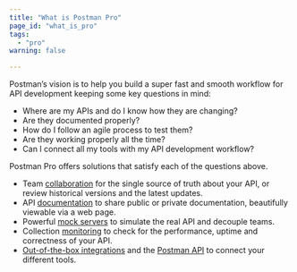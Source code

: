 ```yaml
---
title: "What is Postman Pro"
page_id: "what_is_pro"
tags: 
  - "pro"
warning: false

---
```


Postman’s vision is to help you build a super fast and smooth workflow for API development keeping some key questions in mind:

*   Where are my APIs and do I know how they are changing?
*   Are they documented properly?
*   How do I follow an agile process to test them?
*   Are they working properly all the time?
*   Can I connect all my tools with my API development workflow?

Postman Pro offers solutions that satisfy each of the questions above. 

*   Team [collaboration](https://learning.getpostman.com/docs/postman/team_library/sharing/) for the single source of truth about your API, or review historical versions and the latest updates.
*   API [documentation](https://learning.getpostman.com/docs/postman/api_documentation/intro_to_api_documentation) to share public or private documentation, beautifully viewable via a web page.
*   Powerful [mock servers](https://learning.getpostman.com/docs/postman/mock_servers) to simulate the real API and decouple teams.
*   Collection [monitoring](https://learning.getpostman.com/docs/postman/monitors/intro_monitors/) to check for the performance, uptime and correctness of your API.
*   [Out-of-the-box integrations](https://learning.getpostman.com/docs/postman_pro/integrations/intro_integrations/) and the [Postman API](/docs/postman/postman_api/intro_api/) to connect your different tools.

